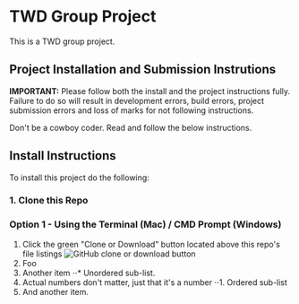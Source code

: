 # TWD Group Project
This is a TWD group project.

## Project Installation and Submission Instrutions

**IMPORTANT:** Please follow both the install and the project instructions fully. Failure to do so will result in development errors, build errors, project submission errors and loss of marks for not following instructions.

Don't be a cowboy coder. Read and follow the below instructions.

## Install Instructions
To install this project do the following:

### 1. Clone this Repo

### Option 1 - Using the Terminal (Mac) / CMD Prompt (Windows)

1. Click the green "Clone or Download" button located above this repo's file listings
![GitHub clone or download button](https://res.michaelwhyte.ca/github-clone-download-button.jpg)
2. Foo
3. Another item
⋅⋅* Unordered sub-list. 
4. Actual numbers don't matter, just that it's a number
⋅⋅1. Ordered sub-list
5. And another item.
